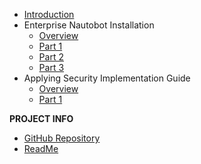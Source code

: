 - [Introduction](introduction.md)
- Enterprise Nautobot Installation
  - [Overview](Enterprise-Nautobot-Installation/overview.md)
  - [Part 1](Enterprise-Nautobot-Installation/os_preparation.md)
  - [Part 2](Enterprise-Nautobot-Installation/dependency_configuration.md)
  - [Part 3](Enterprise-Nautobot-Installation/install_nautobot.md)
- Applying Security Implementation Guide
  - [Overview](Applying-Security-Implementation-Guide/overview.md)
  - [Part 1]()

**PROJECT INFO**  
* [GitHub Repository](https://github.com/beholdenkey/Installing-Nautobot-on-RHEL-A-Complete-Walk-Through)
* [ReadMe](https://github.com/beholdenkey/Installing-Nautobot-on-RHEL-A-Complete-Walk-Through/blob/main/README.md)  
